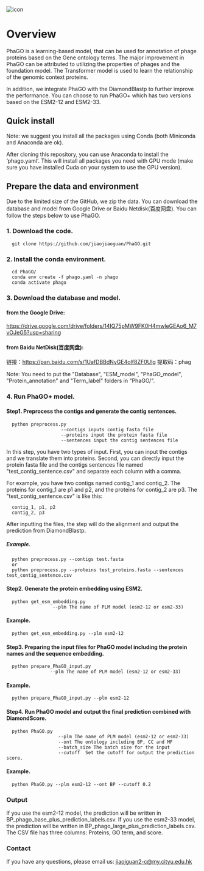 
![icon](https://github.com/jiaojiaoguan/PhaGO/blob/main/gophage.png)
# Overview

PhaGO is a learning-based model, that can be used for annotation of phage proteins based on the Gene ontology terms. The major improvement in PhaGO can be attributed to utilizing the properties of phages and the foundation model. The Transformer model is used to learn the relationship of the genomic context proteins.

In addition, we integrate PhaGO with the DiamondBlastp to further improve the performance. You can choose to run PhaGO+ which has two versions based on the ESM2-12 and ESM2-33.

## Quick install
Note: we suggest you install all the packages using Conda (both Miniconda and Anaconda are ok).

After cloning this repository, you can use Anaconda to install the ‘phago.yaml’. This will install all packages you need with GPU mode (make sure you have installed Cuda on your system to use the GPU version).


## Prepare the data and environment
Due to the limited size of the GitHub, we zip the data. You can download the database and model from Google Drive or Baidu Netdisk(百度网盘). You can follow the steps below to use PhaGO.

### 1. Download the code.
      git clone https://github.com/jiaojiaoguan/PhaGO.git
   
### 2. Install the conda environment.

      cd PhaGO/
      conda env create -f phago.yaml -n phago
      conda activate phago
   
### 3. Download the database and model.
  #### from the Google Drive:
  https://drive.google.com/drive/folders/14IQ75pMW9FK0H4mwleGEAo6_M7vOJeG5?usp=sharing
  
  #### from Baidu NetDisk(百度网盘):
  链接：https://pan.baidu.com/s/1UafDBBdNyGE4oIf8ZF0Ulg 
  提取码：phag
  
  Note: You need to put the "Database", "ESM_model", "PhaGO_model", "Protein_annotation" and "Term_label" folders in "PhaGO/".
  
### 4. Run PhaGO+ model.

#### Step1. Preprocess the contigs and generate the contig sentences.

      python preprocess.py 
                        --contigs inputs contig fasta file
                        --proteins input the protein fasta file
                        --sentences input the contig sentences file
                     
In this step, you have two types of input. First, you can input the contigs and we translate them into proteins. Second, you can directly input the protein fasta file and the contigs sentences file named "test_contig_sentence.csv" and separate each column with a comma.

For example, you have two contigs named contig_1 and contig_2. The proteins for contig_1 are p1 and p2, and the proteins for contig_2 are p3. The "test_contig_sentence.csv" is like this:

      contig_1, p1, p2
      contig_2, p3

After inputting the files, the step will do the alignment and output the prediction from DiamondBlastp.
    
##### Example.

      python preprocess.py --contigs test.fasta
      or 
      python preprocess.py --proteins test_proteins.fasta --sentences test_contig_sentence.csv
    
#### Step2. Generate the protein embedding using ESM2.

      python get_esm_embedding.py 
                     --plm The name of PLM model (esm2-12 or esm2-33)
                     
#### Example.

      python get_esm_embedding.py --plm esm2-12 

    
#### Step3. Preparing the input files for PhaGO model including the protein names and the sequence embedding.

      python prepare_PhaGO_input.py 
                    --plm The name of PLM model (esm2-12 or esm2-33)
                    
#### Example.

      python prepare_PhaGO_input.py --plm esm2-12
  
#### Step4. Run PhaGO model and output the final prediction combined with DiamondScore.

      python PhaGO.py 
                       --plm The name of PLM model (esm2-12 or esm2-33)
                       --ont The ontology including BP, CC and MF
                       --batch_size The batch size for the input
                       --cutoff  Set the cutoff for output the prediction score. 
                    
#### Example.
      python PhaGO.py --plm esm2-12 --ont BP --cutoff 0.2

### Output

If you use the esm2-12 model, the prediction will be written in BP_phago_base_plus_prediction_labels.csv.
If you use the esm2-33 model, the prediction will be written in BP_phago_large_plus_prediction_labels.csv.
The CSV file has three columns: Proteins, GO term, and score.
   

### Contact 
If you have any questions, please email us: jiaojguan2-c@my.cityu.edu.hk
